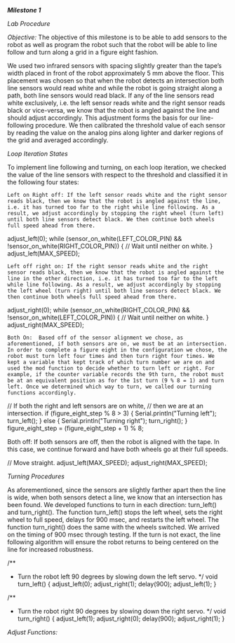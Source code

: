 ***Milestone 1***

*Lab Procedure*

*Objective:* The objective of this milestone is to be able to add sensors to the robot as well as program the robot such that the robot will be able to line follow and turn along a grid in a figure eight fashion.

We used two infrared sensors with spacing slightly greater than the tape’s width placed in front of the robot approximately 5 mm above the floor. This placement was chosen so that when the robot detects an intersection both line sensors would read white and while the robot is going straight along a path, both line sensors would read black. If any of the line sensors read white exclusively, i.e. the left sensor reads white and the right sensor reads black or vice-versa, we know that the robot is angled against the line and should adjust accordingly. This adjustment forms the basis  for our line-following procedure. We then calibrated the threshold value of each sensor by reading the value on the analog pins along lighter and darker regions of the grid and averaged accordingly. 

*Loop Iteration States*

To implement line following and turning, on each loop iteration, we checked the value of the line sensors with respect to the threshold and classified it in the following four states:
	
	Left on Right off: If the left sensor reads white and the right sensor reads black, then we know that the robot is angled against the line, i.e. it has turned too far to the right while line following. As a result, we adjust accordingly by stopping the right wheel (turn left) until both line sensors detect black. We then continue both wheels full speed ahead from there.	

adjust_left(0);
while (sensor_on_white(LEFT_COLOR_PIN) && !sensor_on_white(RIGHT_COLOR_PIN)) {
// Wait until neither on white.
}
adjust_left(MAX_SPEED);
		

	Left off right on: If the right sensor reads white and the right sensor reads black, then we know that the robot is angled against the line in the other direction, i.e. it has turned too far to the left while line following. As a result, we adjust accordingly by stopping the left wheel (turn right) until both line sensors detect black. We then continue both wheels full speed ahead from there.

adjust_right(0);
while (sensor_on_white(RIGHT_COLOR_PIN) && !sensor_on_white(LEFT_COLOR_PIN)) {
// Wait until neither on white.
}
adjust_right(MAX_SPEED);


	Both On:  Based off of the sensor alignment we chose, as aforementioned, if both sensors are on, we must be at an intersection. In order to complete a figure eight in the configuration we chose, the robot must turn left four times and then turn right four times. We kept a variable that kept track of which turn number we are on and used the mod function to decide whether to turn left or right. For example, if the counter variable records the 9th turn, the robot must be at an equivalent position as for the 1st turn (9 % 8 = 1) and turn left. Once we determined which way to turn, we called our turning functions accordingly.
		


// If both the right and left sensors are on white,
// then we are at an intersection.
if (figure_eight_step % 8 > 3) {
Serial.println("Turning left");
turn_left();
} else {
Serial.println("Turning right");
turn_right();
}
figure_eight_step = (figure_eight_step + 1) % 8;



Both off: If both sensors are off, then the robot is aligned with the tape.  In this case, we continue forward and have both wheels go at their full speeds. 

// Move straight.
adjust_left(MAX_SPEED);
adjust_right(MAX_SPEED);



*Turning Procedures*

As aforementioned, since the sensors are slightly farther apart then the line is wide, when both sensors detect a line, we know that an intersection has been found. We developed functions to turn in each direction: turn_left() and turn_right(). The function turn_left() stops the left wheel, sets the right wheel to full speed, delays for 900 msec, and restarts the left wheel. The function turn_right() does the same with the wheels switched. We arrived on the timing of 900 msec through testing. If the turn is not exact, the line following algorithm will ensure the robot returns to being centered on the line for increased robustness.

/**
 * Turn the robot left 90 degrees by slowing down the left servo.
 */
void turn_left() {
  adjust_left(0);
  adjust_right(1);
  delay(900);
  adjust_left(1);
}

/**
 * Turn the robot right 90 degrees by slowing down the right servo.
 */
void turn_right() {
  adjust_left(1);
  adjust_right(0);
  delay(900);
  adjust_right(1);
}

*Adjust Functions:*
